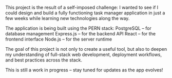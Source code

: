 This project is the result of a self-imposed challenge: I wanted to see if I could design and build a fully functioning task manager application in just a few weeks while learning new technologies along the way.

The application is being built using the PERN stack:
PostgreSQL – for database management
Express.js – for the backend API
React – for the frontend interface
Node.js – for the server runtime

The goal of this project is not only to create a useful tool, but also to deepen my understanding of full-stack web development, deployment workflows, and best practices across the stack.

This is still a work in progress – stay tuned for updates as the app evolves!
